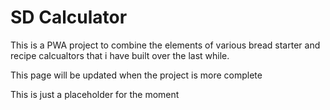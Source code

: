 <h1>SD Calculator</h1>

This is a PWA project to combine the elements of various bread starter and recipe calcualtors that i have built
over the last while.

This page will be updated when the project is more complete

This is just a placeholder for the moment
